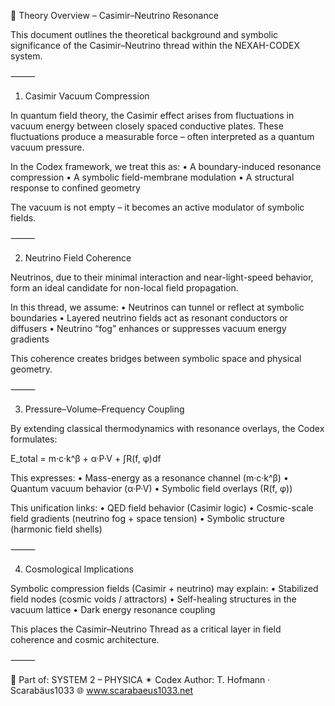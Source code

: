 🧠 Theory Overview – Casimir–Neutrino Resonance

This document outlines the theoretical background and symbolic significance of the Casimir–Neutrino thread within the NEXAH-CODEX system.

⸻

1. Casimir Vacuum Compression

In quantum field theory, the Casimir effect arises from fluctuations in vacuum energy between closely spaced conductive plates. These fluctuations produce a measurable force – often interpreted as a quantum vacuum pressure.

In the Codex framework, we treat this as:
	•	A boundary-induced resonance compression
	•	A symbolic field-membrane modulation
	•	A structural response to confined geometry

The vacuum is not empty – it becomes an active modulator of symbolic fields.

⸻

2. Neutrino Field Coherence

Neutrinos, due to their minimal interaction and near-light-speed behavior, form an ideal candidate for non-local field propagation.

In this thread, we assume:
	•	Neutrinos can tunnel or reflect at symbolic boundaries
	•	Layered neutrino fields act as resonant conductors or diffusers
	•	Neutrino “fog” enhances or suppresses vacuum energy gradients

This coherence creates bridges between symbolic space and physical geometry.

⸻

3. Pressure–Volume–Frequency Coupling

By extending classical thermodynamics with resonance overlays, the Codex formulates:

E_total = m·c·k^β + α·P·V + ∫R(f, φ)df

This expresses:
	•	Mass-energy as a resonance channel (m·c·k^β)
	•	Quantum vacuum behavior (α·P·V)
	•	Symbolic field overlays (R(f, φ))

This unification links:
	•	QED field behavior (Casimir logic)
	•	Cosmic-scale field gradients (neutrino fog + space tension)
	•	Symbolic structure (harmonic field shells)

⸻

4. Cosmological Implications

Symbolic compression fields (Casimir + neutrino) may explain:
	•	Stabilized field nodes (cosmic voids / attractors)
	•	Self-healing structures in the vacuum lattice
	•	Dark energy resonance coupling

This places the Casimir–Neutrino Thread as a critical layer in field coherence and cosmic architecture.

⸻

🧭 Part of: SYSTEM 2 – PHYSICA
✴ Codex Author: T. Hofmann · Scarabäus1033
🌐 www.scarabaeus1033.net
